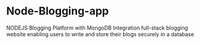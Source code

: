 # Node-Blogging-app
NODEJS Blogging Platform with MongoDB Integration  full-stack blogging website enabling users to write and store their blogs securely in a database
